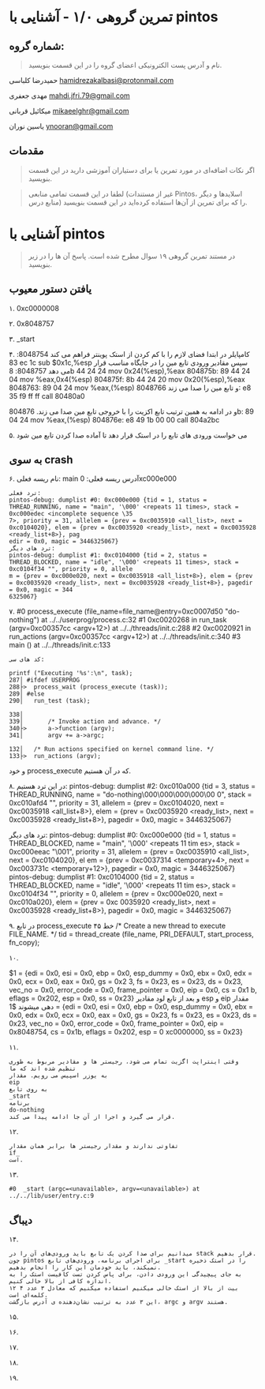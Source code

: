 تمرین گروهی ۱/۰ - آشنایی با pintos
======================

شماره گروه:
-----
> نام و آدرس پست الکترونیکی اعضای گروه را در این قسمت بنویسید.

حمیدرضا کلباسی <hamidrezakalbasi@protonmail.com>

مهدی جعفری <mahdi.jfri.79@gmail.com>

میکائیل قربانی <mikaeelghr@gmail.com>

یاسین نوران <ynooran@gmail.com>

مقدمات
----------
> اگر نکات اضافه‌ای در مورد تمرین یا برای دستیاران آموزشی دارید در این قسمت بنویسید.


> لطفا در این قسمت تمامی منابعی (غیر از مستندات Pintos، اسلاید‌ها و دیگر منابع  درس) را که برای تمرین از آن‌ها استفاده کرده‌اید در این قسمت بنویسید.

آشنایی با pintos
============
>  در مستند تمرین گروهی ۱۹ سوال مطرح شده است. پاسخ آن ها را در زیر بنویسید.


## یافتن دستور معیوب

۱. 0xc0000008

۲. 0x8048757

۳. _start

۴. 
کامپایلر در ابتدا فضای لازم را با کم کردن از استک پوینتر فراهم می کند
8048754:       83 ec 1c                sub    $0x1c,%esp
 سپس مقادیر ورودی تابع مین را در جایگاه مناسب قرار می دهد
 8048757:       8b 44 24 24             mov    0x24(%esp),%eax
 804875b:       89 44 24 04             mov    %eax,0x4(%esp)
 804875f:       8b 44 24 20             mov    0x20(%esp),%eax
 8048763:       89 04 24                mov    %eax,(%esp)
 و تابع مین را صدا می زند
 8048766:       e8 35 f9 ff ff          call   80480a0 <main>
       و در ادامه به همین ترتیب تابع اکزیت را با خروجی تابع مین صدا می زند.
 804876b:       89 04 24                mov    %eax,(%esp)
 804876e:       e8 49 1b 00 00          call   804a2bc <exit>

۵.
  می خواست ورودی های تابع را در استک قرار دهد تا آماده صدا کردن تابع مین شود

## به سوی crash

۶.
    نام ریسه فعلی: main
    آدرس ریسه فعلی: 
                    0xc000e000

    ترد فعلی:
    pintos-debug: dumplist #0: 0xc000e000 {tid = 1, status = THREAD_RUNNING, name = "main", '\000' <repeats 11 times>, stack = 0xc000edec <incomplete sequence \35
    7>, priority = 31, allelem = {prev = 0xc0035910 <all_list>, next = 0xc0104020}, elem = {prev = 0xc0035920 <ready_list>, next = 0xc0035928 <ready_list+8>}, pag
    edir = 0x0, magic = 3446325067}
    ترد های دیگر:
    pintos-debug: dumplist #1: 0xc0104000 {tid = 2, status = THREAD_BLOCKED, name = "idle", '\000' <repeats 11 times>, stack = 0xc0104f34 "", priority = 0, allele
    m = {prev = 0xc000e020, next = 0xc0035918 <all_list+8>}, elem = {prev = 0xc0035920 <ready_list>, next = 0xc0035928 <ready_list+8>}, pagedir = 0x0, magic = 344
    6325067}
۷.
    #0  process_execute (file_name=file_name@entry=0xc0007d50 "do-nothing") at ../../userprog/process.c:32
    #1  0xc0020268 in run_task (argv=0xc00357cc <argv+12>) at ../../threads/init.c:288
    #2  0xc0020921 in run_actions (argv=0xc00357cc <argv+12>) at ../../threads/init.c:340
    #3  main () at ../../threads/init.c:133

    کد های سی:

	printf ("Executing '%s':\n", task);
	287│ #ifdef USERPROG
	288├>  process_wait (process_execute (task));
	289│ #else
	290│   run_test (task);

	338│
	339│       /* Invoke action and advance. */
	340├>      a->function (argv);
	341│       argv += a->argc;

	132│   /* Run actions specified on kernel command line. */
	133├>  run_actions (argv);

و خود process_execute که در آن هستیم.

۸.
در این ترد هستیم:
pintos-debug: dumplist #2: 0xc010a000 {tid = 3, status = THREAD_RUNNING, name = "do-nothing\000\000\000\000\00
0", stack = 0xc010afd4 "", priority = 31, allelem = {prev = 0xc0104020, next = 0xc0035918 <all_list+8>}, elem
= {prev = 0xc0035920 <ready_list>, next = 0xc0035928 <ready_list+8>}, pagedir = 0x0, magic = 3446325067}


ترد های دیگر:
pintos-debug: dumplist #0: 0xc000e000 {tid = 1, status = THREAD_BLOCKED, name = "main", '\000' <repeats 11 tim
es>, stack = 0xc000eeac "\001", priority = 31, allelem = {prev = 0xc0035910 <all_list>, next = 0xc0104020}, el
em = {prev = 0xc0037314 <temporary+4>, next = 0xc003731c <temporary+12>}, pagedir = 0x0, magic = 3446325067}
pintos-debug: dumplist #1: 0xc0104000 {tid = 2, status = THREAD_BLOCKED, name = "idle", '\000' <repeats 11 tim
es>, stack = 0xc0104f34 "", priority = 0, allelem = {prev = 0xc000e020, next = 0xc010a020}, elem = {prev = 0xc
0035920 <ready_list>, next = 0xc0035928 <ready_list+8>}, pagedir = 0x0, magic = 3446325067}

۹.
در تابع process_execute خط ۴۵
  /* Create a new thread to execute FILE_NAME. */
  tid = thread_create (file_name, PRI_DEFAULT, start_process, fn_copy);
  
۱۰.

$1 = {edi = 0x0, esi = 0x0, ebp = 0x0, esp_dummy = 0x0, ebx = 0x0, edx = 0x0, ecx = 0x0, eax = 0x0, gs = 0x2
3, fs = 0x23, es = 0x23, ds = 0x23, vec_no = 0x0, error_code = 0x0, frame_pointer = 0x0, eip = 0x0, cs = 0x1
b, eflags = 0x202, esp = 0x0, ss = 0x23}
و بعد از تابع لود مقادیر esp و eip مقدار دهی میشوند
$1 = {edi = 0x0, esi = 0x0, ebp = 0x0, esp_dummy = 0x0, ebx = 0x0, edx = 0x0, ecx = 0x0, eax = 0x0, gs = 0x23, fs = 0x23, es
 = 0x23, ds = 0x23, vec_no = 0x0, error_code = 0x0, frame_pointer = 0x0, eip = 0x8048754, cs = 0x1b, eflags = 0x202, esp = 0
xc0000000, ss = 0x23}

۱۱.

    وقتی اینتراپت اگزیت تمام می شود، رجیستر ها و مقادیر مربوط به طوری تنظیم شده اند که ما
    به یوزر اسپیس می رویم. مقدار
    eip
    به روی تابع
    _start
    برنامه
    do-nothing
    قرار می گیرد و اجرا از آن جا ادامه پیدا می کند.

۱۲.

    تفاوتی ندارند و مقدار رجیستر ها برابر همان مقدار
    if_
    است.

۱۳.

    #0  _start (argc=<unavailable>, argv=<unavailable>) at ../../lib/user/entry.c:9

## دیباگ

۱۴.

    میدانیم برای صدا کردن یک تابع باید ورودی‌های آن را در stack قرار بدهیم.
    چون pintos برای اجرای برنامه، ورودی‌های تابع _start را در استک ذخیره نمیکند، باید خودمان این کار را انجام بدهیم.
    به جای پیچیدگی این ورودی دادن، برای پاس کردن تست کافیست استک را به اندازه کافی از بالا خالی کنیم.
    ۱۲ بیت از بالا از استک خالی میکنیم استفاده میکنیم که معادل ۳ عدد ۴ کلمه‌ای است.
    این ۳ عدد به ترتیب نشان‌دهنده ی آدرس بازگشت، argc و argv هستند.

۱۵.

۱۶.

۱۷.

۱۸.

۱۹.
